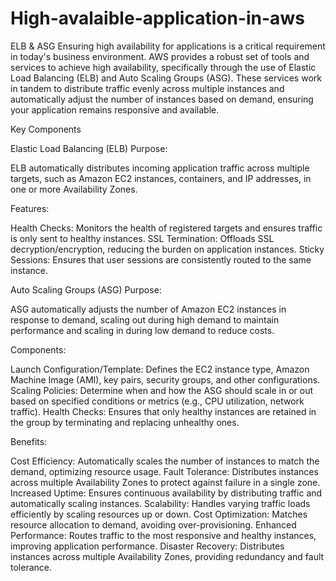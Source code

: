 # High-avalaible-application-in-aws
ELB &amp; ASG
Ensuring high availability for applications is a critical requirement in today's business environment. AWS provides a robust set of tools and services to achieve high availability, specifically through the use of Elastic Load Balancing (ELB) and Auto Scaling Groups (ASG). 
These services work in tandem to distribute traffic evenly across multiple instances and automatically adjust the number of instances based on demand, ensuring your application remains responsive and available.

Key Components

Elastic Load Balancing (ELB) Purpose: 

ELB automatically distributes incoming application traffic across multiple targets, such as Amazon EC2 instances, containers, and IP addresses, in one or more Availability Zones.

Features:

Health Checks: Monitors the health of registered targets and ensures traffic is only sent to healthy instances.
SSL Termination: Offloads SSL decryption/encryption, reducing the burden on application instances.
Sticky Sessions: Ensures that user sessions are consistently routed to the same instance.

Auto Scaling Groups (ASG) Purpose: 

ASG automatically adjusts the number of Amazon EC2 instances in response to demand, scaling out during high demand to maintain performance and scaling in during low demand to reduce costs.

Components:

Launch Configuration/Template: Defines the EC2 instance type, Amazon Machine Image (AMI), key pairs, security groups, and other configurations.
Scaling Policies: Determine when and how the ASG should scale in or out based on specified conditions or metrics (e.g., CPU utilization, network traffic).
Health Checks: Ensures that only healthy instances are retained in the group by terminating and replacing unhealthy ones.

Benefits:

Cost Efficiency: Automatically scales the number of instances to match the demand, optimizing resource usage.
Fault Tolerance: Distributes instances across multiple Availability Zones to protect against failure in a single zone.
Increased Uptime: Ensures continuous availability by distributing traffic and automatically scaling instances.
Scalability: Handles varying traffic loads efficiently by scaling resources up or down.
Cost Optimization: Matches resource allocation to demand, avoiding over-provisioning.
Enhanced Performance: Routes traffic to the most responsive and healthy instances, improving application performance.
Disaster Recovery: Distributes instances across multiple Availability Zones, providing redundancy and fault tolerance.
